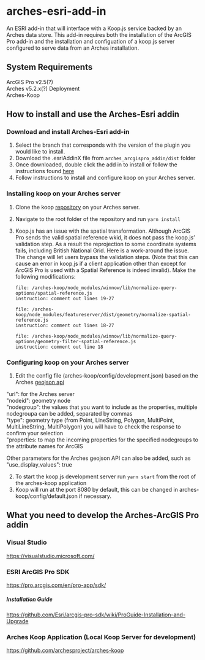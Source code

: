 # arches-esri-add-in
An ESRI add-in that will interface with a Koop.js service backed by an Arches data store. This add-in requires both the installation of the ArcGIS Pro add-in and the installation and configuation of a koop.js server configured to serve data from an Arches installation. 

## System Requirements
ArcGIS Pro v2.5(?)  
Arches v5.2.x(?) Deployment  
Arches-Koop  


## How to install and use the Arches-Esri addin

### Download and install Arches-Esri add-in
1. Select the branch that corresponds with the version of the plugin you would like to install.
2. Download the .esriAddinX file from `arches_arcgispro_addin/dist` folder
3. Once downloaded, double click the add in to install or follow the instructions found [here](https://pro.arcgis.com/en/pro-app/latest/get-started/manage-add-ins.htm)
4. Follow instructions to install and configure koop on your Arches server.

### Installing koop on your Arches server
1. Clone the koop [repository](https://github.com/archesproject/arches-koop) on your Arches server.
2. Navigate to the root folder of the repository and run `yarn install`
3. Koop.js has an issue with the spatial transformation. Although ArcGIS Pro sends the valid spatial reference wkid, it does not pass the koop.js’ validation step. As a result the reprojection to some coordinate systems fails, including British National Grid. Here is a work-around the issue. The change will let users bypass the validation steps. (Note that this can cause an error in koop.js if a client application other than except for ArcGIS Pro is used with a Spatial Reference is indeed invalid). Make the following modifications:
    
    ```
    file: /arches-koop/node_modules/winnow/lib/normalize-query-options/spatial-reference.js  
    instruction: comment out lines 19-27
    
    file: /arches-koop/node_modules/featureserver/dist/geometry/normalize-spatial-reference.js  
    instruction: comment out lines 18-27
    
    file: /arches-koop/node_modules/winnow/lib/normalize-query-options/geometry-filter-spatial-reference.js  
    instruction: comment out line 18
    ```

### Configuring koop on your Arches server
1. Edit the config file (arches-koop/config/development.json) based on the Arches [geojson api](https://arches.readthedocs.io/en/stable/api/#geojson)

  "url": for the Arches server  
  "nodeid": geometry node  
  "nodegroup": the values that you want to include as the properties, multiple nodegroupa can be added, separated by commas  
  "type": geometry type (from Point, LineString, Polygon, MultiPoint, MultiLineString, MultiPolygon) you will have to check the response to confirm your selection  
  "properties: to map the incoming properties for the specified nodegroups to the attribute names for ArcGIS  
   
   Other parameters for the Arches geojson API can also be added, such as "use_display_values": true

2. To start the koop.js development server run `yarn start` from the root of the arches-koop application
3. Koop will run at the port 8080 by default, this can be changed in arches-koop/config/default.json if necessary.

## What you need to develop the Arches-ArcGIS Pro addin

### Visual Studio
https://visualstudio.microsoft.com/

### ESRI ArcGIS Pro SDK
https://pro.arcgis.com/en/pro-app/sdk/

##### Installation Guide
https://github.com/Esri/arcgis-pro-sdk/wiki/ProGuide-Installation-and-Upgrade

### Arches Koop Application (Local Koop Server for development)
https://github.com/archesproject/arches-koop

